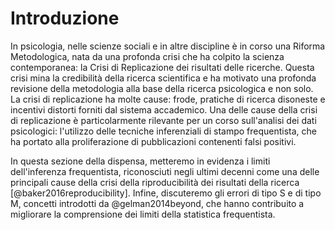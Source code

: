 # Introduzione

In psicologia, nelle scienze sociali e in altre discipline è in corso una Riforma Metodologica, nata da una profonda crisi che ha colpito la scienza contemporanea: la Crisi di Replicazione dei risultati delle ricerche. Questa crisi mina la credibilità della ricerca scientifica e ha motivato una profonda revisione della metodologia alla base della ricerca psicologica e non solo. La crisi di replicazione ha molte cause: frode, pratiche di ricerca disoneste e incentivi distorti forniti dal sistema accademico. Una delle cause della crisi di replicazione è particolarmente rilevante per un corso sull'analisi dei dati psicologici: l'utilizzo delle tecniche inferenziali di stampo frequentista, che ha portato alla proliferazione di pubblicazioni contenenti falsi positivi.

In questa sezione della dispensa, metteremo in evidenza i limiti dell'inferenza frequentista, riconosciuti negli ultimi decenni come una delle principali cause della crisi della riproducibilità dei risultati della ricerca [@baker2016reproducibility]. Infine, discuteremo gli errori di tipo S e di tipo M, concetti introdotti da @gelman2014beyond, che hanno contribuito a migliorare la comprensione dei limiti della statistica frequentista.
